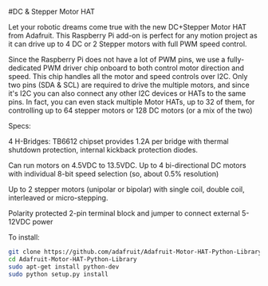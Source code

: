 <!--
---
name: DC & Stepper Motor HAT 
class: board
type: motor
formfactor: HAT
manufacturer: Adafruit
description: Drive 4 DC Motors or 2 Stepper Motors with a Raspberry Pi
url: https://learn.adafruit.com/adafruit-dc-and-stepper-motor-hat-for-raspberry-pi
buy: https://www.adafruit.com/products/2348
image: adafruit-motor-hat.png
pincount: 40
eeprom: yes
power:
  '17':
  '1': 
ground:
  '9':
  '25':
  '39':
  '34':
  '30':
  '20':
  '14':
  '6':
pin:
  '3':
    mode: i2c
  '5':
    mode: i2c
i2c:
 '0x20':
   name: TB6612
   device: TB6612    
-->
#DC & Stepper Motor HAT 

Let your robotic dreams come true with the new DC+Stepper Motor HAT from Adafruit. This Raspberry Pi add-on is perfect for any motion project as it can drive up to 4 DC or 2 Stepper motors with full PWM speed control.

Since the Raspberry Pi does not have a lot of PWM pins, we use a fully-dedicated PWM driver chip onboard to both control motor direction and speed. This chip handles all the motor and speed controls over I2C. Only two pins (SDA & SCL) are required to drive the multiple motors, and since it's I2C you can also connect any other I2C devices or HATs to the same pins. In fact, you can even stack multiple Motor HATs, up to 32 of them, for controlling up to 64 stepper motors or 128 DC motors (or a mix of the two)

Specs:

4 H-Bridges: TB6612 chipset provides 1.2A per bridge with thermal shutdown protection, internal kickback protection diodes.

Can run motors on 4.5VDC to 13.5VDC.
Up to 4 bi-directional DC motors with individual 8-bit speed selection (so, about 0.5% resolution)

Up to 2 stepper motors (unipolar or bipolar) with single coil, double coil, interleaved or micro-stepping.

Polarity protected 2-pin terminal block and jumper to connect external 5-12VDC power

To install:

```bash
git clone https://github.com/adafruit/Adafruit-Motor-HAT-Python-Library.git
cd Adafruit-Motor-HAT-Python-Library
sudo apt-get install python-dev
sudo python setup.py install
```

